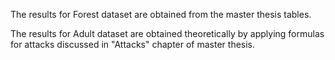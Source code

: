 The results for Forest dataset are obtained from the master thesis tables.

The results for Adult dataset are obtained theoretically by applying formulas for attacks discussed in "Attacks" chapter of master thesis.